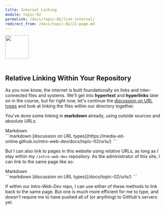 ```yaml
---
title: Internal Linking
module: topic-02
permalink: /docs/topic-02/link-internal/
redirect_from: /docs/topic-02/21-page.md
---
```


<img src="./../../../img/arrow-divider.svg" style="width: 75px; border: none; margin: 0px 0 20px 0" />

## Relative Linking Within Your Repository

As you now know, the internet is built foundationally on links and inter-connected files and systems. We'll get into **hypertext** and **hyperlinks** later on in the course, but for right now, let's continue the [discussion on URL types](/docs/topic-02/urls/) and look at linking the files within our directory together.

You've done some linking in **markdown** already, using outside sources and _absolute_ URLs:

<div id="code-heading">Markdown</div>
```markdown
[discussion on URL types](https://media-ed-online.github.io/intro-web-dev/docs/topic-02/urls/)
```

<br />

But I can also link to pages in this website using _relative_ URLs, as long as I stay within my  `/intro-web-dev` repository. As the administrator of this site, I can link to the same page like so:

<div id="code-heading">Markdown</div>
```markdown
[discussion on URL types](/docs/topic-02/urls/)
```

<br />

If within our _Intro-Web-Dev_ repo, I can use either of these methods to link back to the same page. But one is much more efficient for me to type, and doesn't require me to have pushed all of (or anything) to GitHub's servers yet.
